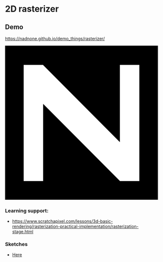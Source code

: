 # 2D rasterizer

## Demo 
https://nadnone.github.io/demo_things/rasterizer/

![GIF](./res/demo.gif)


### Learning support:
- https://www.scratchapixel.com/lessons/3d-basic-rendering/rasterization-practical-implementation/rasterization-stage.html

### Sketches
- [Here](../ressources/rasterizer_new_way/)